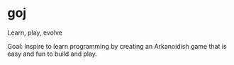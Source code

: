 # goj
Learn, play, evolve

Goal: Inspire to learn programming by creating an Arkanoidish game that is easy and fun to build and play.



